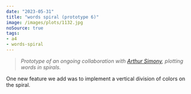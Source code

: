 ```yaml
---
date: "2023-05-31"
title: "words spiral (prototype 6)"
image: /images/plots/1132.jpg
noSource: true
tags:
- a4
- words-spiral
---
```


> *Prototype of an ongoing collaboration with [Arthur Simony](https://www.instagram.com/arthursimony), plotting words in spirals.*

One new feature we add was to implement a vertical division of colors on the spiral.